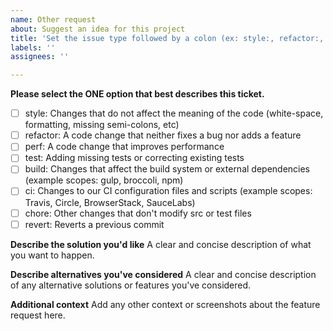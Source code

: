 ```yaml
---
name: Other request
about: Suggest an idea for this project
title: 'Set the issue type followed by a colon (ex: style:, refactor:, perf:, etc)'
labels: ''
assignees: ''

---
```


**Please select the ONE option that best describes this ticket.**
- [ ] style: Changes that do not affect the meaning of the code (white-space, formatting, missing semi-colons, etc)
- [ ] refactor: A code change that neither fixes a bug nor adds a feature
- [ ] perf: A code change that improves performance
- [ ] test: Adding missing tests or correcting existing tests
- [ ] build: Changes that affect the build system or external dependencies (example scopes: gulp, broccoli, npm)
- [ ] ci: Changes to our CI configuration files and scripts (example scopes: Travis, Circle, BrowserStack, SauceLabs)
- [ ] chore: Other changes that don't modify src or test files
- [ ] revert: Reverts a previous commit

**Describe the solution you'd like**
A clear and concise description of what you want to happen.

**Describe alternatives you've considered**
A clear and concise description of any alternative solutions or features you've considered.

**Additional context**
Add any other context or screenshots about the feature request here.
